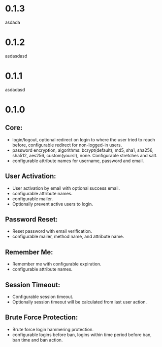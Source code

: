 # 0.1.3

asdada

# 0.1.2

asdasdasd

# 0.1.1

asdadasd

# 0.1.0

## Core:
* login/logout, optional redirect on login to where the user tried to reach before, configurable redirect for non-logged-in users.
* password encryption, algorithms: bcrypt(default), md5, sha1, sha256, sha512, aes256, custom(yours!), none. Configurable stretches and salt.
* configurable attribute names for username, password and email.
## User Activation:
* User activation by email with optional success email.
* configurable attribute names.
* configurable mailer.
* Optionally prevent active users to login.
## Password Reset:
* Reset password with email verification.
* configurable mailer, method name, and attribute name.
## Remember Me:
* Remember me with configurable expiration.
* configurable attribute names.
## Session Timeout:
* Configurable session timeout.
* Optionally session timeout will be calculated from last user action.
## Brute Force Protection:
* Brute force login hammering protection.
* configurable logins before ban, logins within time period before ban, ban time and ban action.